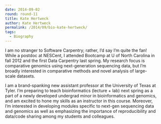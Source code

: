 ```yaml
---
date: 2014-09-02
round: round-11
title: Kate Hertweck
author: Kate Hertweck
permalink: /2014/09/bio-kate-hertweck/
tags:
  - Biography
---
```

I am no stranger to Software Carpentry; rather, I&#8217;d say I&#8217;m quite the fan! While a postdoc at NESCent, I attended Bootcamp at U of North Carolina in fall 2012 and the first Data Carpentry last spring. My research focus is comparative genomics using next-generation sequencing data, but I&#8217;m broadly interested in comparative methods and novel analysis of large-scale datasets.

I am a brand-spanking new assistant professor at the University of Texas at Tyler. I&#8217;m preparing to teach bioinformatics (lecture + lab) next spring as a part of a newly developed undergrad minor in bioinformatics and genomics, and am excited to hone my skills as an instructor in this course. Moreover, I&#8217;m interested in developing modules specific to next-gen sequencing data and genomics as well as emphasizing the importance of reproducibility and data/code sharing among my students and colleagues.
